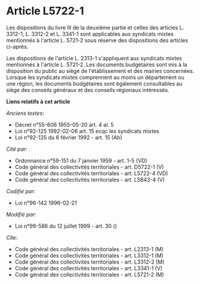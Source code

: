 # Article L5722-1

Les dispositions du livre III de la deuxième partie et celles des articles L. 3312-1, L. 3312-2 et L. 3341-1 sont applicables
aux syndicats mixtes mentionnés à l'article L. 5721-2 sous réserve des dispositions des articles ci-après.

Les dispositions de l'article L. 2313-1 s'appliquent aux syndicats mixtes mentionnés à l'article L. 5721-2. Les documents
budgétaires sont mis à la disposition du public au siège de l'établissement et des mairies concernées. Lorsque les syndicats
mixtes comprennent au moins un département ou une région, les documents budgétaires sont également consultables au siège des
conseils généraux et des conseils régionaux intéressés.

**Liens relatifs à cet article**

_Anciens textes_:

  - Décret n°55-606 1955-05-20 art. 4 al. 5
  - Loi n°92-125 1992-02-06 art. 15 ecqc les syndicats mixtes
  - Loi n°92-125 du 6 février 1992 - art. 15 (Ab)

_Cité par_:

  - Ordonnance n°59-151 du 7 janvier 1959 - art. 1-5 (VD)
  - Code général des collectivités territoriales - art. D5722-1 (V)
  - Code général des collectivités territoriales - art. L5722-4 (VD)
  - Code général des collectivités territoriales - art. L5843-4 (V)

_Codifié par_:

  - Loi n°96-142 1996-02-21

_Modifié par_:

  - Loi n°99-586 du 12 juillet 1999 - art. 30 ()

_Cite_:

  - Code général des collectivités territoriales - art. L2313-1 (M)
  - Code général des collectivités territoriales - art. L3312-1 (M)
  - Code général des collectivités territoriales - art. L3312-2 (M)
  - Code général des collectivités territoriales - art. L3341-1 (V)
  - Code général des collectivités territoriales - art. L5721-2 (M)
